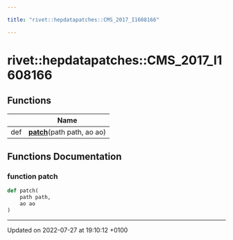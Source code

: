 ```yaml
---

title: "rivet::hepdatapatches::CMS_2017_I1608166"

---
```


# rivet::hepdatapatches::CMS_2017_I1608166



## Functions

|                | Name           |
| -------------- | -------------- |
| def | **[patch](http://example.org/namespaces/namespacerivet_1_1hepdatapatches_1_1cms__2017__i1608166/#function-patch)**(path path, ao ao) |


## Functions Documentation

### function patch

```python
def patch(
    path path,
    ao ao
)
```






-------------------------------

Updated on 2022-07-27 at 19:10:12 +0100